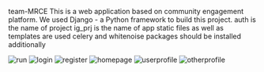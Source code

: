 team-MRCE
This is a web application based on community engagement platform.
We used Django - a Python framework to build this project.
auth is the name of project
ig_prj is the name of app
static files as well as templates are used
celery and whitenoise packages should be installed additionally

![run](https://github.com/Hrushikesh-karthik/team-MRCE/assets/143626493/266ce1cf-39b6-4e0c-98b6-fd5f8eab3741)
![login](https://github.com/Hrushikesh-karthik/team-MRCE/assets/143626493/e0fded77-bb88-41f1-8777-22985b56c4dd)
![register](https://github.com/Hrushikesh-karthik/team-MRCE/assets/143626493/e3752404-55ad-4da8-9dac-bfaabdd74842)
![homepage](https://github.com/Hrushikesh-karthik/team-MRCE/assets/143626493/1b479b7b-d79a-4387-9dac-6070050d7c0b)
![userprofile](https://github.com/Hrushikesh-karthik/team-MRCE/assets/143626493/0caef8ac-3fc0-4d4d-8c91-0b18d25dc7f3)
![otherprofile](https://github.com/Hrushikesh-karthik/team-MRCE/assets/143626493/3e5c9074-e15f-4410-92cd-eb7bd04ff74f)
